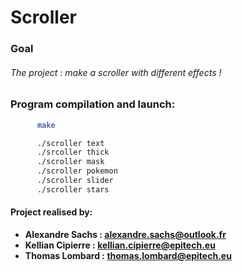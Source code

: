 # Scroller

### Goal
###### The project : make a scroller with different effects !

### Program compilation and launch:
  ```sh
        make
```
  ```sh
        ./scroller text
        ./srcoller thick
        ./scroller mask
        ./scroller pokemon
        ./scroller slider
        ./scroller stars
```

#### Project realised by:
- **Alexandre Sachs : [alexandre.sachs@outlook.fr](https://github.com/SachsA)**
- **Kellian Cipierre : [kellian.cipierre@epitech.eu](https://github.com/K6PIR)**
- **Thomas Lombard : [thomas.lombard@epitech.eu](https://github.com/Deafter)**
